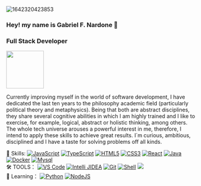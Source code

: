
![1642320423853](https://user-images.githubusercontent.com/48784001/203785020-2b4826c1-7ddb-4de8-b65b-ebf6e04c5290.jpeg)

### Hey! my name is Gabriel F. Nardone 👋
### Full Stack Developer

<img align='center' src="https://media.giphy.com/media/M9gbBd9nbDrOTu1Mqx/giphy.gif" width="100">


Currently improving myself in the world of software development, I have dedicated the last ten years to the philosophy academic field (particularly political theory and metaphysics). Being that both are abstract disciplines, they share several cognitive abilities in which I am highly trained and I like to exercise, for example, logical, abstract or holistic thinking, among others. The whole tech universe arouses a powerful interest in me, therefore, I intend to apply these skills to achieve great results. I´m curious, ambitious, disciplined and I have a taste for solving problems off all kinds.



🔭 Skills: 
[![JavaScript](https://img.shields.io/badge/-JavaScript-green?style=flat-circle&logo=javascript)]()
[![TypeScript](https://img.shields.io/badge/-TypeScript-blue?style=flat-circle&logo=typescript)]()
[![HTML5](https://img.shields.io/badge/-HTML5-yellow?style=flat-circle&logo=html5)]()
[![CSS3](https://img.shields.io/badge/-CSS3-pink?style=flat-circle&logo=css3)]()
[![React](https://img.shields.io/badge/-React-lightblue?style=flat-circle&logo=react)]()
[![Java](https://img.shields.io/badge/-Java-gray?style=flat-circle&logo=java)]()
[![Docker](https://img.shields.io/badge/-Docker-blue?style=flat-circle&logo=Docker)]()
[![Mysql](https://img.shields.io/badge/-Mysql-white?style=flat-circle&logo=mysql)]()
</br>
:hammer_and_wrench: TOOLS：
[![VS Code](https://img.shields.io/badge/-VSCode-blue?style=flat-circle&logo=VSCode)]()
[![Intelli JIDEA](https://img.shields.io/badge/-IntelliJIDEA-black?style=flat-circle&logo=IntelliJIDEA)]()
[![Git](https://img.shields.io/badge/-Git-yellow?style=flat-circle&logo=git)]()
[![Shell](https://img.shields.io/badge/-Shell-red?style=flat-circle&logo=shell)]()
[![](https://img.shields.io/badge/-GitHub-black?style=flat-circle&logo=GitHub)]()
</br>
🌱 Learning：
[![Python](https://img.shields.io/badge/-Python-yellow?style=flat-circle&logo=Python)]()
[![NodeJS](https://img.shields.io/badge/-NodeJS-green?style=flat-circle&logo=Nodejs)]()
